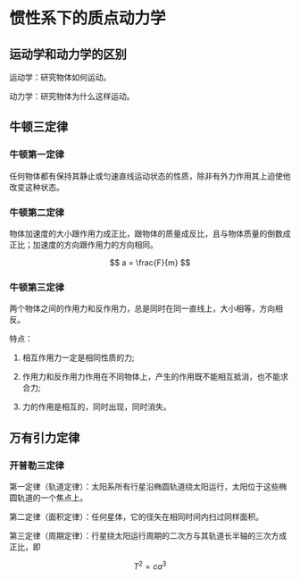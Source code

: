# 惯性系下的质点动力学

## 运动学和动力学的区别

运动学：研究物体如何运动。

动力学：研究物体为什么这样运动。

## 牛顿三定律

### 牛顿第一定律

任何物体都有保持其静止或匀速直线运动状态的性质，除非有外力作用其上迫使他改变这种状态。

### 牛顿第二定律

物体加速度的大小跟作用力成正比，跟物体的质量成反比，且与物体质量的倒数成正比；加速度的方向跟作用力的方向相同。

$$ a = \frac{F}{m} $$

### 牛顿第三定律

两个物体之间的作用力和反作用力，总是同时在同一直线上，大小相等，方向相反。

特点：

1. 相互作用力一定是相同性质的力;

2. 作用力和反作用力作用在不同物体上，产生的作用既不能相互抵消，也不能求合力;

3. 力的作用是相互的，同时出现，同时消失。

## 万有引力定律

### 开普勒三定律

第一定律（轨道定律）：太阳系所有行星沿椭圆轨道绕太阳运行，太阳位于这些椭圆轨道的一个焦点上。

第二定律（面积定律）：任何星体，它的径矢在相同时间内扫过同样面积。

第三定律（周期定律）：行星绕太阳运行周期的二次方与其轨道长半轴的三次方成正比，即

$$ T^2 = ca^3 $$


